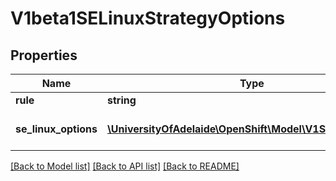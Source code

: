 # V1beta1SELinuxStrategyOptions

## Properties
Name | Type | Description | Notes
------------ | ------------- | ------------- | -------------
**rule** | **string** | type is the strategy that will dictate the allowable labels that may be set. | 
**se_linux_options** | [**\UniversityOfAdelaide\OpenShift\Model\V1SELinuxOptions**](V1SELinuxOptions.md) | seLinuxOptions required to run as; required for MustRunAs More info: http://releases.k8s.io/HEAD/docs/design/security_context.md#security-context | [optional] 

[[Back to Model list]](../README.md#documentation-for-models) [[Back to API list]](../README.md#documentation-for-api-endpoints) [[Back to README]](../README.md)


